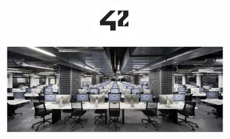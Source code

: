 <p align="center"><img height=80px src="./ecole_412.jpg"/></p>
<p align="center"><img src="./InTheSchool.jpeg"/></p>
